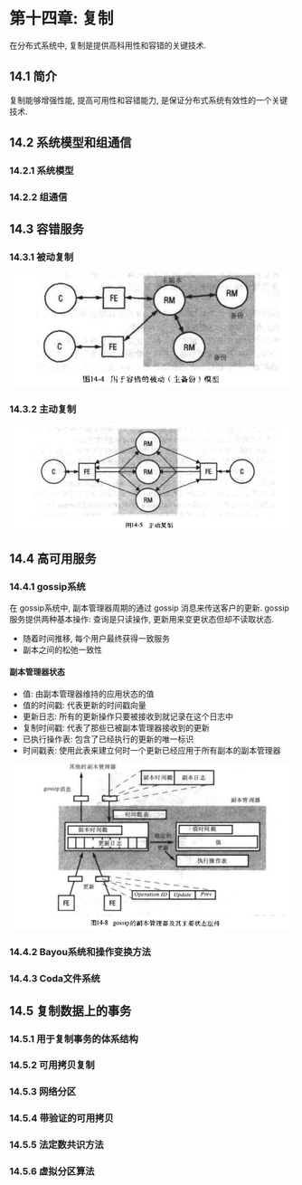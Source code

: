 # 第十四章: 复制 #

在分布式系统中, 复制是提供高科用性和容错的关键技术.

## 14.1 简介 ##

复制能够增强性能, 提高可用性和容错能力, 是保证分布式系统有效性的一个关键技术.

## 14.2 系统模型和组通信 ##

### 14.2.1 系统模型 ###

### 14.2.2 组通信 ###

## 14.3 容错服务 ##

### 14.3.1 被动复制 ###

![用于容错的被动模型](./images/image14-01.png)

### 14.3.2 主动复制 ###

![主动复制](./images/image14-02.png)

## 14.4 高可用服务 ##

### 14.4.1 gossip系统 ###

在 gossip系统中, 副本管理器周期的通过 gossip 消息来传送客户的更新. gossip 服务提供两种基本操作: 查询是只读操作, 更新用来变更状态但却不读取状态.

- 随着时间推移, 每个用户最终获得一致服务
- 副本之间的松弛一致性

#### 副本管理器状态 ####

- 值: 由副本管理器维持的应用状态的值
- 值的时间戳: 代表更新的时间戳向量
- 更新日志: 所有的更新操作只要被接收到就记录在这个日志中
- 复制时间戳: 代表了那些已被副本管理器接收到的更新
- 已执行操作表: 包含了已经执行的更新的唯一标识
- 时间戳表: 使用此表来建立何时一个更新已经应用于所有副本的副本管理器

![副本管理器及主要状态组件](./images/image14-03.png)

### 14.4.2 Bayou系统和操作变换方法 ###

### 14.4.3 Coda文件系统 ###

## 14.5 复制数据上的事务 ##

### 14.5.1 用于复制事务的体系结构 ###

### 14.5.2 可用拷贝复制 ###

### 14.5.3 网络分区 ###

### 14.5.4 带验证的可用拷贝 ###

### 14.5.5 法定数共识方法 ###

### 14.5.6 虚拟分区算法 ###
